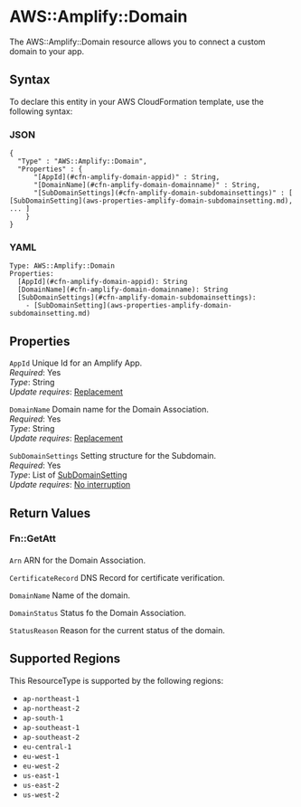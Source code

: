 # AWS::Amplify::Domain<a name="aws-resource-amplify-domain"></a>

 The AWS::Amplify::Domain resource allows you to connect a custom domain to your app\. 

## Syntax<a name="aws-resource-amplify-domain-syntax"></a>

To declare this entity in your AWS CloudFormation template, use the following syntax:

### JSON<a name="aws-resource-amplify-domain-syntax.json"></a>

```
{
  "Type" : "AWS::Amplify::Domain",
  "Properties" : {
      "[AppId](#cfn-amplify-domain-appid)" : String,
      "[DomainName](#cfn-amplify-domain-domainname)" : String,
      "[SubDomainSettings](#cfn-amplify-domain-subdomainsettings)" : [ [SubDomainSetting](aws-properties-amplify-domain-subdomainsetting.md), ... ]
    }
}
```

### YAML<a name="aws-resource-amplify-domain-syntax.yaml"></a>

```
Type: AWS::Amplify::Domain
Properties: 
  [AppId](#cfn-amplify-domain-appid): String
  [DomainName](#cfn-amplify-domain-domainname): String
  [SubDomainSettings](#cfn-amplify-domain-subdomainsettings): 
    - [SubDomainSetting](aws-properties-amplify-domain-subdomainsetting.md)
```

## Properties<a name="aws-resource-amplify-domain-properties"></a>

`AppId`  <a name="cfn-amplify-domain-appid"></a>
 Unique Id for an Amplify App\.   
*Required*: Yes  
*Type*: String  
*Update requires*: [Replacement](https://docs.aws.amazon.com/AWSCloudFormation/latest/UserGuide/using-cfn-updating-stacks-update-behaviors.html#update-replacement)

`DomainName`  <a name="cfn-amplify-domain-domainname"></a>
 Domain name for the Domain Association\.   
*Required*: Yes  
*Type*: String  
*Update requires*: [Replacement](https://docs.aws.amazon.com/AWSCloudFormation/latest/UserGuide/using-cfn-updating-stacks-update-behaviors.html#update-replacement)

`SubDomainSettings`  <a name="cfn-amplify-domain-subdomainsettings"></a>
 Setting structure for the Subdomain\.   
*Required*: Yes  
*Type*: List of [SubDomainSetting](aws-properties-amplify-domain-subdomainsetting.md)  
*Update requires*: [No interruption](https://docs.aws.amazon.com/AWSCloudFormation/latest/UserGuide/using-cfn-updating-stacks-update-behaviors.html#update-no-interrupt)

## Return Values<a name="aws-resource-amplify-domain-return-values"></a>

### Fn::GetAtt<a name="aws-resource-amplify-domain-return-values-fn--getatt"></a>

#### <a name="aws-resource-amplify-domain-return-values-fn--getatt-fn--getatt"></a>

`Arn`  <a name="Arn-fn::getatt"></a>
ARN for the Domain Association\.

`CertificateRecord`  <a name="CertificateRecord-fn::getatt"></a>
DNS Record for certificate verification\.

`DomainName`  <a name="DomainName-fn::getatt"></a>
Name of the domain\.

`DomainStatus`  <a name="DomainStatus-fn::getatt"></a>
Status fo the Domain Association\.

`StatusReason`  <a name="StatusReason-fn::getatt"></a>
Reason for the current status of the domain\.

## Supported Regions

This ResourceType is supported by the following regions:

- `ap-northeast-1`
- `ap-northeast-2`
- `ap-south-1`
- `ap-southeast-1`
- `ap-southeast-2`
- `eu-central-1`
- `eu-west-1`
- `eu-west-2`
- `us-east-1`
- `us-east-2`
- `us-west-2`
